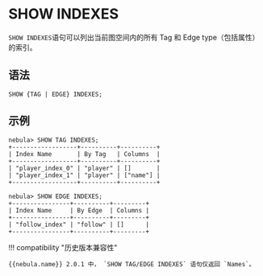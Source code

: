 # SHOW INDEXES

`SHOW INDEXES`语句可以列出当前图空间内的所有 Tag 和 Edge type（包括属性）的索引。

## 语法

```ngql
SHOW {TAG | EDGE} INDEXES;
```

## 示例

```ngql
nebula> SHOW TAG INDEXES;
+------------------+----------+----------+
| Index Name       | By Tag   | Columns  |
+------------------+----------+----------+
| "player_index_0" | "player" | []       |
| "player_index_1" | "player" | ["name"] |
+------------------+----------+----------+

nebula> SHOW EDGE INDEXES;
+----------------+----------+---------+
| Index Name     | By Edge  | Columns |
+----------------+----------+---------+
| "follow_index" | "follow" | []      |
+----------------+----------+---------+
```

!!! compatibility "历史版本兼容性"

    {{nebula.name}} 2.0.1 中， `SHOW TAG/EDGE INDEXES` 语句仅返回 `Names`。
